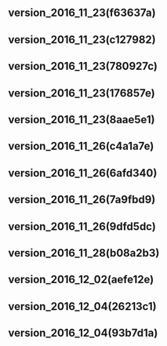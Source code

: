 ## version_2016_11_23(f63637a)
## version_2016_11_23(c127982)
## version_2016_11_23(780927c)
## version_2016_11_23(176857e)
## version_2016_11_23(8aae5e1)
## version_2016_11_26(c4a1a7e)
## version_2016_11_26(6afd340)
## version_2016_11_26(7a9fbd9)
## version_2016_11_26(9dfd5dc)
## version_2016_11_28(b08a2b3)
## version_2016_12_02(aefe12e)
## version_2016_12_04(26213c1)
## version_2016_12_04(93b7d1a)
